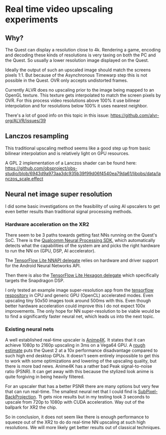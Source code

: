 # Real time video upscaling experiments

## Why?

The Quest can display a resolution close to 4k. Rendering a game, encoding and decoding these kinds of resolutions is very taxing on both the PC and the Quest. So usually a lower resolution image displayed on the Quest.

Ideally the output of such an upscaled image should match the screens pixels 1:1. But because of the Asynchronous Timewarp step this is not possible in the Quest. OVR only accepts undistorted frames.

Currently ALVR does no upscaling prior to the image being mapped to an OpenGL texture. This texture gets interpolated to match the screen pixels by OVR. For this process video resolutions above 100% it use bilinear interpolation and for resolutions below 100% it uses nearest neighbor.

There's a lot of good info on this topic in this issue: <https://github.com/alvr-org/ALVR/issues/39>

## Lanczos resampling

This traditional upscaling method seems like a good step up from basic bilinear interpolation and is relatively light on GPU resources.

A GPL 2 implementation of a Lanczos shader can be found here: <https://github.com/obsproject/obs-studio/blob/6943d9a973aa3dc935b39f99d06f4540ea79da61/libobs/data/lanczos_scale.effect>

## Neural net image super resolution

I did some basic investigations on the feasibility of using AI upscalers to get even better results than traditional signal processing methods.

### Hardware acceleration on the XR2

There seem to be 3 paths towards getting fast NNs running on the Quest's SoC.
There is the [Qualcomm Neural Processing SDK](https://developer.qualcomm.com/software/qualcomm-neural-processing-sdk/tools), which automatically detects what the capabilities of the system are and picks the right hardware to run the NN on (GPU, DSP, AI accelerator).

The [TensorFlow Lite NNAPI delegate](https://www.tensorflow.org/lite/performance/nnapi) relies on hardware and driver support for the Android Neural Networks API.

Then there is also the [TensorFlow Lite Hexagon delegate](https://www.tensorflow.org/lite/performance/hexagon_delegate) which specifically targets the Snapdragon DSP.

I only tested an example image super-resolution app from the [tensorflow respository](https://github.com/tensorflow/examples/tree/master/lite/examples/super_resolution) in CPU and generic GPU (OpenCL) accelerated modes. Even upscaling tiny 50x50 images took around 500ms with this. Even though better hardware acceleration could improve this I do not expect 100x improvements. The only hope for NN super-resolution to be viable would be to find a significantly faster neural net, which leads us into the next topic.

### Existing neural nets

A well established real-time upscaler is [Anime4K](https://github.com/bloc97/Anime4K/). It states that it can achieve 1080p to 2160p upscaling in 3ms on a Vega64 GPU. A [rough estimate](https://uploadvr.com/oculus-quest-2-benchmarks/) puts the Quest 2 at a 10x performance disadvantage compared to such high end desktop GPUs. It doesn't seem entirely impossible to get this to work with some optimizations and lowering of the upscaling quality, but there is more bad news. Anime4K has a rather bad Peak signal-to-noise ratio (PSNR). It can get away with this because the stylized look anime is quite forgiving in being heavily filtered.

For an upscaler that has a better PSNR there are many options but very few that can run real-time. The smallest neural net that I could find is [SubPixel-BackProjection](https://github.com/supratikbanerjee/SubPixel-BackProjection_SuperResolution). Tt gets nice results but in my testing took 3 seconds to upscale from 720p to 1080p with CUDA acceleration. Way out of the ballpark for XR2 the chip.

So in conclusion, it does not seem like there is enough performance to squeeze out of the XR2 to do do real-time NN upscaling at such high resolutions. We will more likely get better results out of classical techniques.
